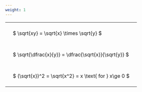 ```yaml
---
weight: 1
---
```


<style type="text/css">
#T_a4e93 th.col_heading {
  text-align: left;
  font-size: 1em;
}
#T_a4e93 td {
  text-align: left;
  font-size: 1em;
  padding: 1.5em;
}
</style>
<table id="T_a4e93">
  <thead>
  </thead>
  <tbody>
    <tr>
      <td id="T_a4e93_row0_col0" class="data row0 col0" >$ \sqrt{xy} = \sqrt{x} \times \sqrt{y} $</td>
    </tr>
    <tr>
      <td id="T_a4e93_row1_col0" class="data row1 col0" >$ \sqrt{\dfrac{x}{y}} = \dfrac{\sqrt{x}}{\sqrt{y}} $</td>
    </tr>
    <tr>
      <td id="T_a4e93_row2_col0" class="data row2 col0" >$ (\sqrt{x})^2 = \sqrt{x^2} = x \text{ for } x\ge 0 $</td>
    </tr>
  </tbody>
</table>
